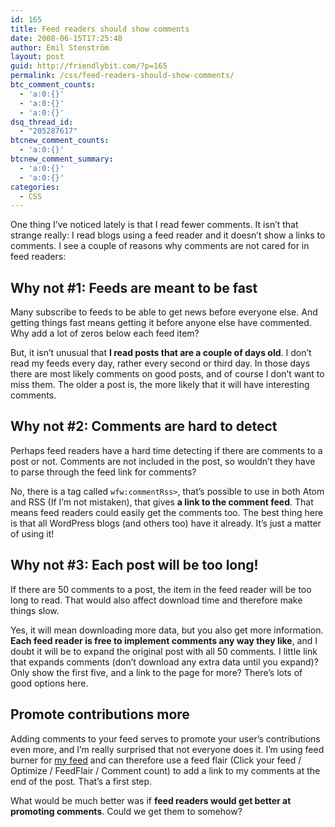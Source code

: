 ```yaml
---
id: 165
title: Feed readers should show comments
date: 2008-06-15T17:25:48
author: Emil Stenström
layout: post
guid: http://friendlybit.com/?p=165
permalink: /css/feed-readers-should-show-comments/
btc_comment_counts:
  - 'a:0:{}'
  - 'a:0:{}'
  - 'a:0:{}'
dsq_thread_id:
  - "205287617"
btcnew_comment_counts:
  - 'a:0:{}'
btcnew_comment_summary:
  - 'a:0:{}'
  - 'a:0:{}'
categories:
  - CSS
---
```

One thing I&#8217;ve noticed lately is that I read fewer comments. It isn&#8217;t that strange really: I read blogs using a feed reader and it doesn&#8217;t show a links to comments. I see a couple of reasons why comments are not cared for in feed readers:

## Why not #1: Feeds are meant to be fast

Many subscribe to feeds to be able to get news before everyone else. And getting things fast means getting it before anyone else have commented. Why add a lot of zeros below each feed item?

But, it isn&#8217;t unusual that **I read posts that are a couple of days old**. I don&#8217;t read my feeds every day, rather every second or third day. In those days there are most likely comments on good posts, and of course I don&#8217;t want to miss them. The older a post is, the more likely that it will have interesting comments.

## Why not #2: Comments are hard to detect

Perhaps feed readers have a hard time detecting if there are comments to a post or not. Comments are not included in the post, so wouldn&#8217;t they have to parse through the feed link for comments?

No, there is a tag called `wfw:commentRss>`, that&#8217;s possible to use in both Atom and RSS (If I&#8217;m not mistaken), that gives **a link to the comment feed**. That means feed readers could easily get the comments too. The best thing here is that all WordPress blogs (and others too) have it already. It&#8217;s just a matter of using it!

## Why not #3: Each post will be too long!

If there are 50 comments to a post, the item in the feed reader will be too long to read. That would also affect download time and therefore make things slow.

Yes, it will mean downloading more data, but you also get more information. **Each feed reader is free to implement comments any way they like**, and I doubt it will be to expand the original post with all 50 comments. I little link that expands comments (don&#8217;t download any extra data until you expand)? Only show the first five, and a link to the page for more? There&#8217;s lots of good options here.

## Promote contributions more

Adding comments to your feed serves to promote your user&#8217;s contributions even more, and I&#8217;m really surprised that not everyone does it. I&#8217;m using feed burner for [my feed](http://friendlybit.com/feed) and can therefore use a feed flair (Click your feed / Optimize / FeedFlair / Comment count) to add a link to my comments at the end of the post. That&#8217;s a first step.

What would be much better was if **feed readers would get better at promoting comments**. Could we get them to somehow?
